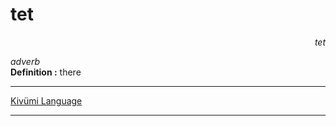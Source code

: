
# tet

<div align="right"><i>tet</i></div>

*adverb*  
**Definition :** there  

---

[Kivümi Language](../README.md)

---
